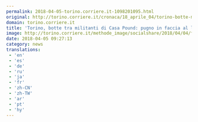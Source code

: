 ```yaml
---
permalink: 2018-04-05-torino.corriere.it-1098201095.html
original: http://torino.corriere.it/cronaca/18_aprile_04/torino-botte-militanti-casa-pound-pugno-faccia-leader-d9bc82f2-384f-11e8-8e5f-085098492e12.shtml
domain: torino.corriere.it
title: 'Torino, botte tra militanti di Casa Pound: pugno in faccia al leader, fermato attivista'
image: http://torino.corriere.it/methode_image/socialshare/2018/04/04/f4d9fa00-3850-11e8-8e5f-085098492e12.jpg
date: 2018-04-05 09:27:13
category: news
translations: 
 - 'en'
 - 'es'
 - 'de'
 - 'ru'
 - 'ja'
 - 'fr'
 - 'zh-CN'
 - 'zh-TW'
 - 'ar'
 - 'pt'
 - 'hy'
---
```


